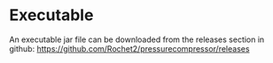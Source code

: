 # Executable

An executable jar file can be downloaded from the releases section in github: https://github.com/Rochet2/pressurecompressor/releases
